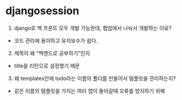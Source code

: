 # djangosession
1. django로 백 프론트 모두 개발 가능한데, 협업에서 나눠서 개발하는 이유?
- 코드 관리에 용이하고 유지보수가 쉽다.
2. 제목이 왜 "백엔드로 공부하기"인지
- title을 리턴으로 설정했기 때문
3. 왜 templates안에  todo라는 이름의 폴더를 만들어서 템플릿을 관리하는지?
- 같은 이름의 템플릿을 가지는 여러 앱이 돌아갈때 오류를 방지하기 위해
